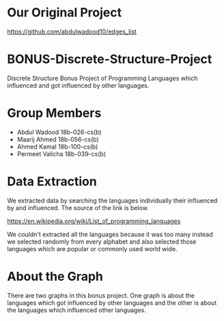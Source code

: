 # Our Original Project 

https://github.com/abdulwadood10/edges_list


# BONUS-Discrete-Structure-Project
Discrete Structure Bonus Project of Programming Languages which influenced and got influenced by other languages.

# Group Members

- Abdul Wadood 18b-026-cs(b)
- Maarij Ahmed 18b-056-cs(b)
- Ahmed Kamal  18b-100-cs(b)
- Permeet Valicha 18b-039-cs(b)

# Data Extraction

We extracted data by searching the languages individually their influenced by and influenced. The source of the link is below.

https://en.wikipedia.org/wiki/List_of_programming_languages

We couldn't extracted all the languages because it was too many instead we selected randomly from every alphabet and also selected those languages which are popular or commonly used world wide.  

# About the Graph

There are two graphs in this bonus project. One graph is about the languages which got influenced by other languages and the other is about the languages which influenced other languages. 
